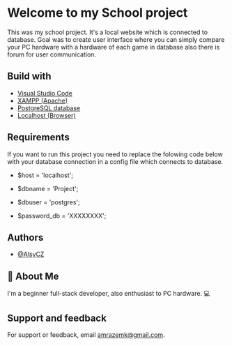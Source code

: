 
# Welcome to my School project 
This was my school project. It's a local website which is connected to database. Goal was to create user interface where you can simply compare your PC hardware with a hardware of each game in database also there is forum for user communication.


## Build with

 - [Visual Studio Code](https://code.visualstudio.com/)
 - [XAMPP (Apache)](https://www.apachefriends.org/)
 - [PostgreSQL database](https://www.postgresql.org/)
 - [Localhost (Browser)](https://www.google.com/chrome/)


## Requirements
If you want to run this project you need to replace the folowing code below with your database connection in a config file which connects to database.

- $host = 'localhost';

- $dbname = 'Project';

- $dbuser = 'postgres';

- $password_db = 'XXXXXXXX';

## Authors

- [@AlsyCZ](https://github.com/AlsyCZ)


## 🚀 About Me
I'm a beginner full-stack developer, also enthusiast to PC hardware. 💻


## Support and feedback

For support or feedback, email amrazemk@gmail.com.


